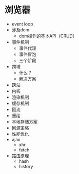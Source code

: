 # 浏览器
* event loop
* 涉及dom
  * dom操作的基本API（CRUD）
* 事件机制
  * 事件代理
  * 事件冒泡
  * 三个阶段
* 跨域
  * 什么？
  * 解决方案
* 跨站
* 内核
* 渲染机制
* 缓存机制
* 回流
* 重绘
* 本地存储方案
* 同源策略
* 性能优化
* ajax
  * xhr
  * fetch
* 路由原理
  * hash
  * history

<comment/>
<tongji/>
